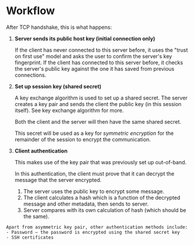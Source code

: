# Workflow

After TCP handshake, this is what happens:

1. **Server sends its public host key (initial connection only)**

    If the client has never connected to this server before, it uses the "trust on first use" model and asks the user to confirm the server's key fingerprint. If the client has connected to this server before, it checks the server's public key against the one it has saved from previous connections.

2. **Set up session key (shared secret)**
    
    A key exchange algorithm is used to set up a shared secret. The server creates a key pair and sends the client the public key (in this session itself). See key exchange algorithm for more.

    Both the client and the server will then have the same shared secret.
    
    This secret will be used as a key for _symmetric encryption_ for the remainder of the session to encrypt the communication.
    
3. **Client authentication**
    
    This makes use of the key pair that was previously set up out-of-band.

    In this authentication, the client must prove that it can decrypt the message that the server encrypted.

    1. The server uses the public key to encrypt some message.
    2. The client calculates a hash which is a function of the decrypted message and other metadata, then sends to server.
    3. Server compares with its own calculation of hash (which should be the same).
    
~~~admonish note title="Other client authentication methods"
Apart from asymmetric key pair, other authentication methods include:
- Password — the password is encrypted using the shared secret key
- SSH certificates
~~~
